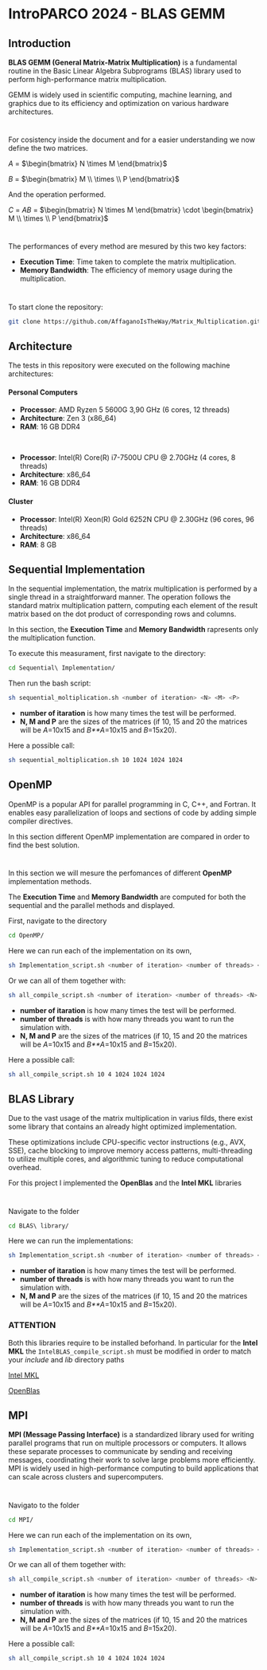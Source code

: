 # IntroPARCO 2024 - BLAS GEMM

## Introduction

**BLAS GEMM (General Matrix-Matrix Multiplication)** is a fundamental routine in the Basic Linear Algebra Subprograms (BLAS) library used to perform high-performance matrix multiplication.

GEMM is widely used in scientific computing, machine learning, and graphics due to its efficiency and optimization on various hardware architectures.

#

For cosistency inside the document and for a easier understanding we now define the two matrices.

*A* = $\begin{bmatrix} N \times M \end{bmatrix}$

*B* = $\begin{bmatrix} M \\ \times \\ P \end{bmatrix}$

And the operation performed.

*C* = *AB* = $\begin{bmatrix} N \times M \end{bmatrix} \cdot \begin{bmatrix} M \\ \times \\ P \end{bmatrix}$

#

The performances of every method are mesured by this two key factors:

- **Execution Time**: Time taken to complete the matrix multiplication.
- **Memory Bandwidth**: The efficiency of memory usage during the multiplication.

#

To start clone the repository:

```bash
git clone https://github.com/AffaganoIsTheWay/Matrix_Multiplication.git
```

## Architecture

The tests in this repository were executed on the following machine architectures:

#### Personal Computers

- **Processor**: AMD Ryzen 5 5600G 3,90 GHz (6 cores, 12 threads)
- **Architecture**: Zen 3 (x86_64)
- **RAM**: 16 GB DDR4

<br>

- **Processor**: Intel(R) Core(R) i7-7500U CPU @ 2.70GHz (4 cores, 8 threads)
- **Architecture**: x86_64
- **RAM**: 16 GB DDR4

#### Cluster

- **Processor**: Intel(R) Xeon(R) Gold 6252N CPU @ 2.30GHz (96 cores, 96 threads)
- **Architecture**: x86_64
- **RAM**: 8 GB

## Sequential Implementation

In the sequential implementation, the matrix multiplication is performed by a single thread in a straightforward manner. The operation follows the standard matrix multiplication pattern, computing each element of the result matrix based on the dot product of corresponding rows and columns.

In this section, the **Execution Time** and **Memory Bandwidth** rapresents only the multiplication function.

To execute this measurament, first navigate to the directory:

```bash
cd Sequential\ Implementation/
```

Then run the bash script:

```bash
sh sequential_moltiplication.sh <number of iteration> <N> <M> <P>
```

- **number of itaration** is how many times the test will be performed.
- **N, M and P** are the sizes of the matrices (if 10, 15 and 20 the matrices will be *A*=10x15 and *B**A*=10x15 and *B*=15x20).

Here a possible call:

```bash
sh sequential_moltiplication.sh 10 1024 1024 1024
```

## OpenMP

OpenMP is a popular API for parallel programming in C, C++, and Fortran. It enables easy parallelization of loops and sections of code by adding simple compiler directives.

In this section different OpenMP implementation are compared in order to find the best solution.

#

In this section we will mesure the perfomances of different **OpenMP** implementation methods.

The **Execution Time** and **Memory Bandwidth** are computed for both the sequential and the parallel methods and displayed.

First, navigate to the directory

```bash
cd OpenMP/
```

Here we can run each of the implementation on its own,

```bash
sh Implementation_script.sh <number of iteration> <number of threads> <N> <M> <P>
```

Or we can all of them together with:

```bash
sh all_compile_script.sh <number of iteration> <number of threads> <N> <M> <P>
```
- **number of itaration** is how many times the test will be performed.
- **number of threads** is with how many threads you want to run the simulation with.
- **N, M and P** are the sizes of the matrices (if 10, 15 and 20 the matrices will be *A*=10x15 and *B**A*=10x15 and *B*=15x20).

Here a possible call:

```bash
sh all_compile_script.sh 10 4 1024 1024 1024
```

## BLAS Library

Due to the vast usage of the matrix multiplication in varius filds, there exist some library that contains an already hight optimized implementation.

These optimizations include CPU-specific vector instructions (e.g., AVX, SSE), cache blocking to improve memory access patterns, multi-threading to utilize multiple cores, and algorithmic tuning to reduce computational overhead.

For this project I implemented the **OpenBlas** and the **Intel MKL** libraries

#

Navigate to the folder

```bash
cd BLAS\ library/
```

Here we can run the implementations:

```bash
sh Implementation_script.sh <number of iteration> <number of threads> <N> <M> <P>
```

- **number of itaration** is how many times the test will be performed.
- **number of threads** is with how many threads you want to run the simulation with.
- **N, M and P** are the sizes of the matrices (if 10, 15 and 20 the matrices will be *A*=10x15 and *B**A*=10x15 and *B*=15x20).

### ATTENTION

Both this libraries require to be installed beforhand. In particular for the **Intel MKL** the ```IntelBLAS_compile_script.sh``` must be modified in order to match your *include* and *lib* directory paths

[Intel MKL](https://www.intel.com/content/www/us/en/developer/tools/oneapi/onemkl-documentation.html)

[OpenBlas](http://www.openmathlib.org/OpenBLAS/)

## MPI

**MPI (Message Passing Interface)** is a standardized library used for writing parallel programs that run on multiple processors or computers. It allows these separate processes to communicate by sending and receiving messages, coordinating their work to solve large problems more efficiently. MPI is widely used in high-performance computing to build applications that can scale across clusters and supercomputers.

#

Navigato to the folder

```bash
cd MPI/
```

Here we can run each of the implementation on its own,

```bash
sh Implementation_script.sh <number of iteration> <number of threads> <N> <M> <P>
```

Or we can all of them together with:

```bash
sh all_compile_script.sh <number of iteration> <number of threads> <N> <M> <P>
```
- **number of itaration** is how many times the test will be performed.
- **number of threads** is with how many threads you want to run the simulation with.
- **N, M and P** are the sizes of the matrices (if 10, 15 and 20 the matrices will be *A*=10x15 and *B**A*=10x15 and *B*=15x20).

Here a possible call:

```bash
sh all_compile_script.sh 10 4 1024 1024 1024
```